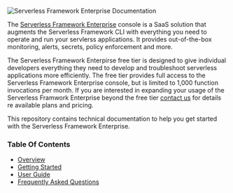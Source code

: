 ![Serverless Framework Enterprise Documentation](https://s3.amazonaws.com/assets.github.serverless/readme-serverless-enterprise-documentation-3.png)

The [Serverless Framework Enterprise](https://dashboard.serverless.com/) console is a SaaS solution that augments the Serverless Framework CLI with everything you need to operate and run your servlerss applications. It provides out-of-the-box monitoring, alerts, secrets, policy enforcement and more. 

The Serverless Framework Enterpirse free tier is designed to give individual developers everything they need to develop and troubleshoot serverless applications more efficiently. The free tier provides full access to the Serverless Framework Enterprise console, but is limited to 1,000 function invocations per month. If you are interested in expanding your usage of the Serverless Framwork Enterprise beyond the free tier [contact us](https://dashboard.serverless.com/) for details re available plans and pricing.

This repository contains technical documentation to help you get started with the Serverless Framework Enterprise.

### Table Of Contents

* [Overview](./docs/README.md)
* [Getting Started](./docs/getting-started.md)
* [User Guide](./docs/dashboard-user-guide.md)
* [Frequently Asked Questions](./docs/faq.md)
